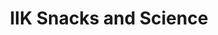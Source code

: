 ---
type: card/text
title: IIK Snacks and Science
text: Seminar om forskning for studenter ved IIK.
link: snacks.html
---